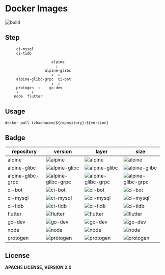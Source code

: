 # Docker Images

![build](https://img.shields.io/github/workflow/status/izhaohu/docker-image/build/open?style=for-the-badge)

## Step

```
     ci-mysql
     ci-tidb

                     alpine
                       ↓
                  alpine-glibc
                     ↓  ↓
     alpine-glibc-grpc  ci-bot
                     ↓  ↓
     protogen  →    go-dev
     ↓      ↓
    node  flutter
```

## Usage

```
docker pull izhaohucom/${repository}:${version}
```

## Badge

| repository        | version                                                                                                | layer                                                                                                            | size                                                                                                            |
| ----------------- | ------------------------------------------------------------------------------------------------------ | ---------------------------------------------------------------------------------------------------------------- | --------------------------------------------------------------------------------------------------------------- |
| alpine            | ![alpine](https://img.shields.io/docker/v/izhaohucom/alpine?style=for-the-badge)                       | ![alpine](https://img.shields.io/microbadger/layers/izhaohucom/alpine?style=for-the-badge)                       | ![alpine](https://img.shields.io/docker/image-size/izhaohucom/alpine?style=for-the-badge)                       |
| alpine-glibc      | ![alpine-glibc](https://img.shields.io/docker/v/izhaohucom/alpine-glibc?style=for-the-badge)           | ![alpine-glibc](https://img.shields.io/microbadger/layers/izhaohucom/alpine-glibc?style=for-the-badge)           | ![alpine-glibc](https://img.shields.io/docker/image-size/izhaohucom/alpine-glibc?style=for-the-badge)           |
| alpine-glibc-grpc | ![alpine-glibc-grpc](https://img.shields.io/docker/v/izhaohucom/alpine-glibc-grpc?style=for-the-badge) | ![alpine-glibc-grpc](https://img.shields.io/microbadger/layers/izhaohucom/alpine-glibc-grpc?style=for-the-badge) | ![alpine-glibc-grpc](https://img.shields.io/docker/image-size/izhaohucom/alpine-glibc-grpc?style=for-the-badge) |
| ci-bot            | ![ci-bot](https://img.shields.io/docker/v/izhaohucom/ci-bot?style=for-the-badge)                       | ![ci-bot](https://img.shields.io/microbadger/layers/izhaohucom/ci-bot?style=for-the-badge)                       | ![ci-bot](https://img.shields.io/docker/image-size/izhaohucom/ci-bot?style=for-the-badge)                       |
| ci-mysql          | ![ci-mysql](https://img.shields.io/docker/v/izhaohucom/ci-mysql?style=for-the-badge)                   | ![ci-mysql](https://img.shields.io/microbadger/layers/izhaohucom/ci-mysql?style=for-the-badge)                   | ![ci-mysql](https://img.shields.io/docker/image-size/izhaohucom/ci-mysql?style=for-the-badge)                   |
| ci-tidb           | ![ci-tidb](https://img.shields.io/docker/v/izhaohucom/ci-tidb?style=for-the-badge)                     | ![ci-tidb](https://img.shields.io/microbadger/layers/izhaohucom/ci-tidb?style=for-the-badge)                     | ![ci-tidb](https://img.shields.io/docker/image-size/izhaohucom/ci-tidb?style=for-the-badge)                     |
| flutter           | ![flutter](https://img.shields.io/docker/v/izhaohucom/flutter?style=for-the-badge)                     | ![flutter](https://img.shields.io/microbadger/layers/izhaohucom/flutter?style=for-the-badge)                     | ![flutter](https://img.shields.io/docker/image-size/izhaohucom/flutter?style=for-the-badge)                     |
| go-dev            | ![go-dev](https://img.shields.io/docker/v/izhaohucom/go-dev?style=for-the-badge)                       | ![go-dev](https://img.shields.io/microbadger/layers/izhaohucom/go-dev?style=for-the-badge)                       | ![go-dev](https://img.shields.io/docker/image-size/izhaohucom/go-dev?style=for-the-badge)                       |
| node              | ![node](https://img.shields.io/docker/v/izhaohucom/node?style=for-the-badge)                           | ![node](https://img.shields.io/microbadger/layers/izhaohucom/node?style=for-the-badge)                           | ![node](https://img.shields.io/docker/image-size/izhaohucom/node?style=for-the-badge)                           |
| protogen          | ![protogen](https://img.shields.io/docker/v/izhaohucom/protogen?style=for-the-badge)                   | ![protogen](https://img.shields.io/microbadger/layers/izhaohucom/protogen?style=for-the-badge)                   | ![protogen](https://img.shields.io/docker/image-size/izhaohucom/protogen?style=for-the-badge)                   |

## License

**APACHE LICENSE, VERSION 2.0**
